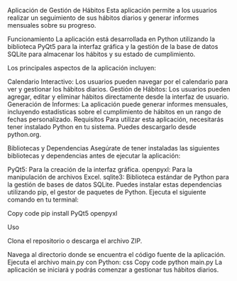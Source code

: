 Aplicación de Gestión de Hábitos
Esta aplicación permite a los usuarios realizar un seguimiento de sus hábitos diarios y generar informes mensuales sobre su progreso.

Funcionamiento
La aplicación está desarrollada en Python utilizando la biblioteca PyQt5 para la interfaz gráfica y la gestión de la base de datos SQLite para almacenar los hábitos y su estado de cumplimiento.

Los principales aspectos de la aplicación incluyen:

Calendario Interactivo: Los usuarios pueden navegar por el calendario para ver y gestionar los hábitos diarios.
Gestión de Hábitos: Los usuarios pueden agregar, editar y eliminar hábitos directamente desde la interfaz de usuario.
Generación de Informes: La aplicación puede generar informes mensuales, incluyendo estadísticas sobre el cumplimiento de hábitos en un rango de fechas personalizado.
Requisitos
Para utilizar esta aplicación, necesitarás tener instalado Python en tu sistema. Puedes descargarlo desde python.org.

Bibliotecas y Dependencias
Asegúrate de tener instaladas las siguientes bibliotecas y dependencias antes de ejecutar la aplicación:

PyQt5: Para la creación de la interfaz gráfica.
openpyxl: Para la manipulación de archivos Excel.
sqlite3: Biblioteca estándar de Python para la gestión de bases de datos SQLite.
Puedes instalar estas dependencias utilizando pip, el gestor de paquetes de Python. Ejecuta el siguiente comando en tu terminal:

Copy code
pip install PyQt5 openpyxl

Uso

Clona el repositorio o descarga el archivo ZIP.

Navega al directorio donde se encuentra el código fuente de la aplicación.
Ejecuta el archivo main.py con Python:
css
Copy code
python main.py
La aplicación se iniciará y podrás comenzar a gestionar tus hábitos diarios.
